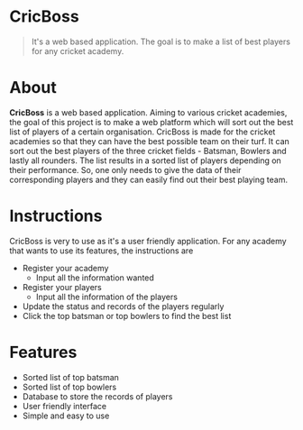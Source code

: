 # CricBoss
> It's a web based application. The goal is to make a list of best players for any cricket academy.

# About
**CricBoss** is a web based application. Aiming to various cricket academies, the goal of this project is to make a web platform which will sort out the best list of players of a certain organisation. CricBoss is made for the cricket academies so that they can have the best possible team on their turf.
It can sort out the best players of the three cricket fields - Batsman, Bowlers and lastly all rounders. The list results in a sorted list of players depending on their performance.
So, one only needs to give the data of their corresponding players and they can easily find out their best playing team.

# Instructions
CricBoss is very to use as it's a user friendly application. For any academy that wants to use its features, the instructions are
- Register your academy
  - Input all the information wanted
- Register your players
  - Input all the information of the players
- Update the status and records of the players regularly
- Click the top batsman or top bowlers to find the best list

# Features
- Sorted list of top batsman
- Sorted list of top bowlers
- Database to store the records of players
- User friendly interface
- Simple and easy to use

#
